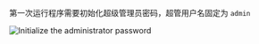 第一次运行程序需要初始化超级管理员密码，超管用户名固定为 `admin`

![Initialize the administrator password](/articles/projects/agileconfig/assets/init-admin-password.png)
